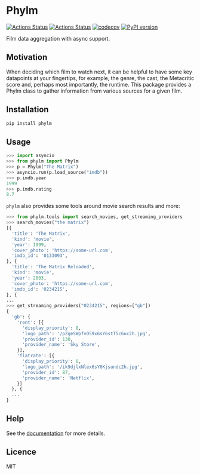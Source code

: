 # Phylm

[![Actions Status](https://github.com/dbatten5/phylm/workflows/Tests/badge.svg)](https://github.com/dbatten5/phylm/actions)
[![Actions Status](https://github.com/dbatten5/phylm/workflows/Release/badge.svg)](https://github.com/dbatten5/phylm/actions)
[![codecov](https://codecov.io/gh/dbatten5/phylm/branch/master/graph/badge.svg?token=P233M48EA6)](https://codecov.io/gh/dbatten5/phylm)
[![PyPI version](https://badge.fury.io/py/phylm.svg)](https://badge.fury.io/py/phylm)

Film data aggregation with async support.

## Motivation

When deciding which film to watch next, it can be helpful to have some key datapoints at
your fingertips, for example, the genre, the cast, the Metacritic score and, perhaps
most importantly, the runtime. This package provides a Phylm class to gather information
from various sources for a given film.

## Installation

```bash
pip install phylm
```

## Usage

```python
>>> import asyncio
>>> from phylm import Phylm
>>> p = Phylm("The Matrix")
>>> asyncio.run(p.load_source("imdb"))
>>> p.imdb.year
1999
>>> p.imdb.rating
8.7
```

`phylm` also provides some tools around movie search results and more:

```python
>>> from phylm.tools import search_movies, get_streaming_providers
>>> search_movies("the matrix")
[{
  'title': 'The Matrix',
  'kind': 'movie',
  'year': 1999,
  'cover_photo': 'https://some-url.com',
  'imdb_id': '0133093',
}, {
  'title': 'The Matrix Reloaded',
  'kind': 'movie',
  'year': 2003,
  'cover_photo': 'https://some-url.com',
  'imdb_id': '0234215',
}, {
...
>>> get_streaming_providers("0234215", regions=["gb"])
{
  'gb': {
    'rent': [{
      'display_priority': 8,
      'logo_path': '/pZgeSWpfvD59x6sY6stT5c6uc2h.jpg',
      'provider_id': 130,
      'provider_name': 'Sky Store',
    }],
    'flatrate': [{
      'display_priority': 8,
      'logo_path': '/ik9djlxNlex6sY6Kjsundc2h.jpg',
      'provider_id': 87,
      'provider_name': 'Netflix',
    }]
  }, {
  ...
}
```

## Help

See the [documentation](https://dbatten5.github.io/phylm) for more details.

## Licence

MIT
